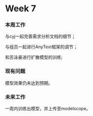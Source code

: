# Week 7

### 本周工作

与cyj一起完善需求分析文档的细节；

与组员一起进行AnyText框架的调节；

和苏泳豪进行扩散模型的训练;

### 现有问题

模型效果仍未达到预期。

### 未来工作

一周内训练出模型，并上传至modelscope。